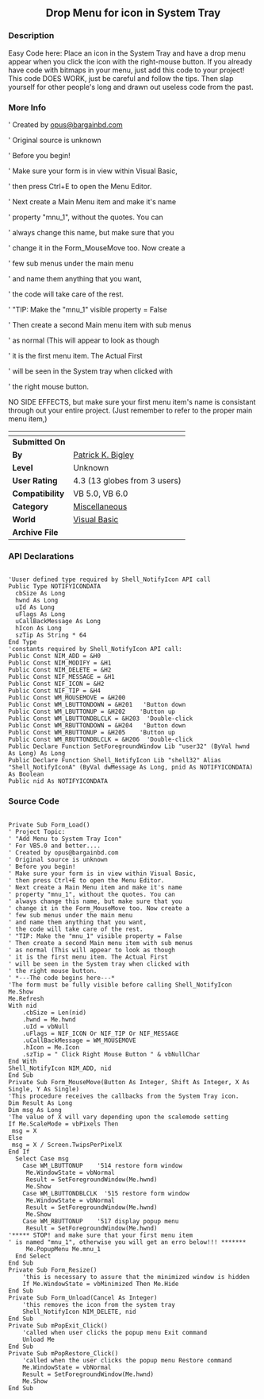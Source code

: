 ﻿<div align="center">

## Drop Menu for icon in System Tray


</div>

### Description

Easy Code here: Place an icon in the System Tray and have a drop menu appear when you click the icon with the right-mouse button. If you already have code with bitmaps in your menu, just add this code to your project! This code DOES WORK, just be careful and follow the tips. Then slap yourself for other people's long and drawn out useless code from the past.
 
### More Info
 
' Created by opus@bargainbd.com

' Original source is unknown

' Before you begin!

' Make sure your form is in view within Visual Basic,

' then press Ctrl+E to open the Menu Editor.

' Next create a Main Menu item and make it's name

' property "mnu_1", without the quotes. You can

' always change this name, but make sure that you

' change it in the Form_MouseMove too. Now create a

' few sub menus under the main menu

' and name them anything that you want,

' the code will take care of the rest.

' "TIP: Make the "mnu_1" visible property = False

' Then create a second Main menu item with sub menus

' as normal (This will appear to look as though

' it is the first menu item. The Actual First

' will be seen in the System tray when clicked with

' the right mouse button.

NO SIDE EFFECTS, but make sure your first menu item's name is consistant through out your entire project. (Just remember to refer to the proper main menu item,)


<span>             |<span>
---                |---
**Submitted On**   |
**By**             |[Patrick K\. Bigley](https://github.com/Planet-Source-Code/PSCIndex/blob/master/ByAuthor/patrick-k-bigley.md)
**Level**          |Unknown
**User Rating**    |4.3 (13 globes from 3 users)
**Compatibility**  |VB 5\.0, VB 6\.0
**Category**       |[Miscellaneous](https://github.com/Planet-Source-Code/PSCIndex/blob/master/ByCategory/miscellaneous__1-1.md)
**World**          |[Visual Basic](https://github.com/Planet-Source-Code/PSCIndex/blob/master/ByWorld/visual-basic.md)
**Archive File**   |[](https://github.com/Planet-Source-Code/patrick-k-bigley-drop-menu-for-icon-in-system-tray__1-1582/archive/master.zip)

### API Declarations

```

'Uuser defined type required by Shell_NotifyIcon API call
Public Type NOTIFYICONDATA
  cbSize As Long
  hwnd As Long
  uId As Long
  uFlags As Long
  uCallBackMessage As Long
  hIcon As Long
  szTip As String * 64
End Type
'constants required by Shell_NotifyIcon API call:
Public Const NIM_ADD = &H0
Public Const NIM_MODIFY = &H1
Public Const NIM_DELETE = &H2
Public Const NIF_MESSAGE = &H1
Public Const NIF_ICON = &H2
Public Const NIF_TIP = &H4
Public Const WM_MOUSEMOVE = &H200
Public Const WM_LBUTTONDOWN = &H201   'Button down
Public Const WM_LBUTTONUP = &H202    'Button up
Public Const WM_LBUTTONDBLCLK = &H203  'Double-click
Public Const WM_RBUTTONDOWN = &H204   'Button down
Public Const WM_RBUTTONUP = &H205    'Button up
Public Const WM_RBUTTONDBLCLK = &H206  'Double-click
Public Declare Function SetForegroundWindow Lib "user32" (ByVal hwnd As Long) As Long
Public Declare Function Shell_NotifyIcon Lib "shell32" Alias "Shell_NotifyIconA" (ByVal dwMessage As Long, pnid As NOTIFYICONDATA) As Boolean
Public nid As NOTIFYICONDATA
```


### Source Code

```

Private Sub Form_Load()
' Project Topic:
' "Add Menu to System Tray Icon"
' For VB5.0 and better....
' Created by opus@bargainbd.com
' Original source is unknown
' Before you begin!
' Make sure your form is in view within Visual Basic,
' then press Ctrl+E to open the Menu Editor.
' Next create a Main Menu item and make it's name
' property "mnu_1", without the quotes. You can
' always change this name, but make sure that you
' change it in the Form_MouseMove too. Now create a
' few sub menus under the main menu
' and name them anything that you want,
' the code will take care of the rest.
' "TIP: Make the "mnu_1" visible property = False
' Then create a second Main menu item with sub menus
' as normal (This will appear to look as though
' it is the first menu item. The Actual First
' will be seen in the System tray when clicked with
' the right mouse button.
' *---The code begins here---*
'The form must be fully visible before calling Shell_NotifyIcon
Me.Show
Me.Refresh
With nid
    .cbSize = Len(nid)
    .hwnd = Me.hwnd
    .uId = vbNull
    .uFlags = NIF_ICON Or NIF_TIP Or NIF_MESSAGE
    .uCallBackMessage = WM_MOUSEMOVE
    .hIcon = Me.Icon
    .szTip = " Click Right Mouse Button " & vbNullChar
End With
Shell_NotifyIcon NIM_ADD, nid
End Sub
Private Sub Form_MouseMove(Button As Integer, Shift As Integer, X As Single, Y As Single)
'This procedure receives the callbacks from the System Tray icon.
Dim Result As Long
Dim msg As Long
'The value of X will vary depending upon the scalemode setting
If Me.ScaleMode = vbPixels Then
 msg = X
Else
 msg = X / Screen.TwipsPerPixelX
End If
  Select Case msg
    Case WM_LBUTTONUP    '514 restore form window
     Me.WindowState = vbNormal
     Result = SetForegroundWindow(Me.hwnd)
     Me.Show
    Case WM_LBUTTONDBLCLK  '515 restore form window
     Me.WindowState = vbNormal
     Result = SetForegroundWindow(Me.hwnd)
     Me.Show
    Case WM_RBUTTONUP    '517 display popup menu
     Result = SetForegroundWindow(Me.hwnd)
'***** STOP! and make sure that your first menu item
' is named "mnu_1", otherwise you will get an erro below!!! *******
     Me.PopupMenu Me.mnu_1
  End Select
End Sub
Private Sub Form_Resize()
    'this is necessary to assure that the minimized window is hidden
    If Me.WindowState = vbMinimized Then Me.Hide
End Sub
Private Sub Form_Unload(Cancel As Integer)
    'this removes the icon from the system tray
    Shell_NotifyIcon NIM_DELETE, nid
End Sub
Private Sub mPopExit_Click()
    'called when user clicks the popup menu Exit command
    Unload Me
End Sub
Private Sub mPopRestore_Click()
    'called when the user clicks the popup menu Restore command
    Me.WindowState = vbNormal
    Result = SetForegroundWindow(Me.hwnd)
    Me.Show
End Sub
```

